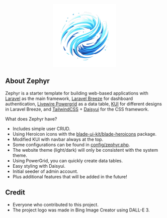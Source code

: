 <center>
    <img src="./public/zephyr.png" alt="drawing" width="200"/>
</center>

## About Zephyr

Zephyr is a starter template for building web-based applications with [Laravel](https://laravel.com/) as the main framework, [Laravel Breeze](https://github.com/laravel/breeze) for dashboard authentication, [Livewire Powergrid](https://livewire-powergrid.com/) as a data table, [KUI](https://github.com/Kamona-WD/kui-laravel-breeze) for different designs in Laravel Breeze, and [TailwindCSS](https://tailwindcss.com/) + [Daisyui](https://daisyui.com/) for the CSS framework.

What does Zephyr have?

- Includes simple user CRUD.
- Using Heroicon icons with the [blade-ui-kit/blade-heroicons](https://github.com/blade-ui-kit/blade-heroicons) package.
- Modified KUI with navbar always at the top.
- Some configurations can be found in [config/zephyr.php](/config/zephyr.php).
- The website theme (light/dark) will only be consistent with the system theme.
- Using PowerGrid, you can quickly create data tables.
- Easy styling with Daisyui.
- Initial seeder of admin account.
- Plus additional features that will be added in the future!

## Credit

- Everyone who contributed to this project.
- The project logo was made in Bing Image Creator using DALL-E 3.